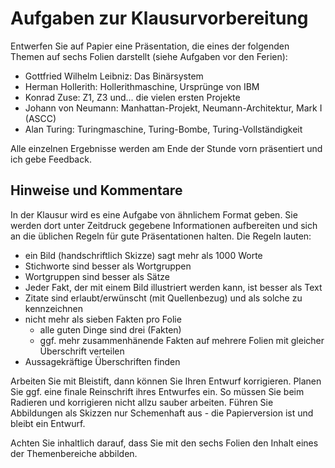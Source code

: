 Aufgaben zur Klausurvorbereitung
===================================

Entwerfen Sie auf Papier eine Präsentation, die eines der folgenden Themen auf sechs Folien darstellt (siehe Aufgaben vor den Ferien):

- Gottfried Wilhelm Leibniz: Das Binärsystem
- Herman Hollerith: Hollerithmaschine, Ursprünge von IBM
- Konrad Zuse: Z1, Z3 und... die vielen ersten Projekte
- Johann von Neumann: Manhattan-Projekt, Neumann-Architektur, Mark I (ASCC)
- Alan Turing: Turingmaschine, Turing-Bombe, Turing-Vollständigkeit

Alle einzelnen Ergebnisse werden am Ende der Stunde vorn präsentiert und ich gebe Feedback.

## Hinweise und Kommentare

In der Klausur wird es eine Aufgabe von ähnlichem Format geben. Sie werden dort unter Zeitdruck gegebene Informationen aufbereiten und sich an die üblichen Regeln für gute Präsentationen halten. Die Regeln lauten:

- ein Bild (handschriftlich Skizze) sagt mehr als 1000 Worte
- Stichworte sind besser als Wortgruppen
- Wortgruppen sind besser als Sätze
- Jeder Fakt, der mit einem Bild illustriert werden kann, ist besser als Text
- Zitate sind erlaubt/erwünscht (mit Quellenbezug) und als solche zu kennzeichnen
- nicht mehr als sieben Fakten pro Folie
    - alle guten Dinge sind drei (Fakten)
    - ggf. mehr zusammenhänende Fakten auf mehrere Folien mit gleicher Überschrift verteilen
- Aussagekräftige Überschriften finden

Arbeiten Sie mit Bleistift, dann können Sie Ihren Entwurf korrigieren. Planen Sie ggf. eine finale Reinschrift ihres Entwurfes ein. So müssen Sie beim Radieren und korrigieren nicht allzu sauber arbeiten. Führen Sie Abbildungen als Skizzen nur Schemenhaft aus - die Papierversion ist und bleibt ein Entwurf.

Achten Sie inhaltlich darauf, dass Sie mit den sechs Folien den Inhalt eines der Themenbereiche abbilden.

